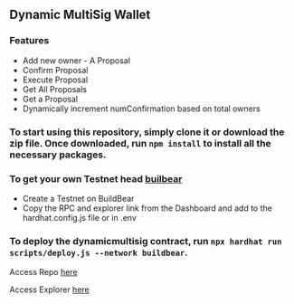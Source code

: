 ## Dynamic MultiSig Wallet

### Features

- Add new owner - A Proposal
- Confirm Proposal
- Execute Proposal
- Get All Proposals
- Get a Proposal
- Dynamically increment numConfirmation based on total owners

### To start using this repository, simply clone it or download the zip file. Once downloaded, run `npm install` to install all the necessary packages.

### To get your own Testnet head [builbear](https://buildbear.io/)

- Create a Testnet on BuildBear
- Copy the RPC and explorer link from the Dashboard and add to the hardhat.config.js file or in .env

### To deploy the dynamicmultisig contract, run `npx hardhat run scripts/deploy.js --network buildbear`.

Access Repo [here](https://github.com/SundayOlubode/Solidity-Tutorials/tree/SundayOlubode/DynamicMultiSig_Wallet)

Access Explorer [here](https://explorer.buildbear.io/wicked-rugor-nass-8d7a7a93/address/0x547D0D9D14252b97F759ab951d004EFA8Dbb4298)
